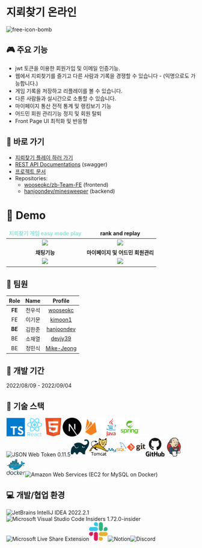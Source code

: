 # 지뢰찾기 온라인
![free-icon-bomb](https://user-images.githubusercontent.com/49369306/195980589-ac70d4f2-4dba-4537-879c-325969df90e1.png)

## :video_game: 주요 기능
* jwt 토큰을 이용한 회원가입 및 이메일 인증기능.
* 웹에서 지뢰찾기를 즐기고 다른 사람과 기록을 경쟁할 수 있습니다 - (익명으로도 가능합니다.)
* 게임 기록을 저장하고 리플레이를 볼 수 있습니다.
* 다른 사람들과 실시간으로 소통할 수 있습니다.
* 마이페이지 통산 전적 통계 및 랭킹보기 기능
* 어드민 회원 관리기능 정지 및 회원 탈퇴
* Front Page UI 최적화 및 반응형 

## :link: 바로 가기
* [지뢰찾기 플레이 하러 가기](https://minesweeper-2283e.firebaseapp.com/)
* [REST API Documentations](https://minesweeper.hanjoon.dev/minesweeper/swagger-ui/index.html) (swagger)
* [프로젝트 문서](https://www.notion.so/jyeol/Mine-sweeper-726e74e08bcd4ca0aad0b82619d13305)
* Repositories:
  * [wooseokc/zb-Team-FE](https://github.com/wooseokc/zb-Team-FE) (frontend)
  * [hanjoondev/minesweeper](https://github.com/hanjoondev/minesweeper) (backend)

# :movie_camera: Demo

<table align="center">
  <thead>
    <tr margin-bottom=3px>
    <td align="center">
     <b style="color:#8fe3d9">지뢰찾기 게임 easy mode play<b>
    </td>
    <td align="center">
     <b>rank and replay</b>
    </td>
    </tr>
  </thead>
  
  <tbody>
  <tr>
  <td  align="center">
    <img src="https://user-images.githubusercontent.com/49369306/195980760-e6d52626-397a-4f4f-9e50-cb4adbb7c966.gif" width="350">
  </td>
  <td align="center">
    <img src="https://user-images.githubusercontent.com/49369306/195980772-40e1bce5-03fd-410b-92b6-2418259053c7.gif" width="350">
  </td>
  </tr>
  
  <tr>
  
  <td  align="center">
   <b>
     채팅기능
   </b>
  </td>
  <td align="center">
   <b>
     마이페이지 및 어드민 회원관리
   </b>
  </td>

  </tr>
  
  <tr>
  <td  align="center">
    <img src= "https://user-images.githubusercontent.com/49369306/195980856-ee837e3c-b455-434a-a219-3591296439b1.gif" width="350"  > 
  </td>
  <td  align="center">
    <img src="https://user-images.githubusercontent.com/49369306/195981044-7d6ae3ba-466d-460c-97e3-caa223bb1116.gif" width="350" >
  </td>
  </tr>

</tbody>
</table>

## :busts_in_silhouette: 팀원
| Role | Name | Profile |
| :--: | :--: | :-----: |
|  **FE**  | 천우석 | [wooseokc](https://github.com/wooseokc)     |
|    FE    | 이기문 | [kimoon1](https://github.com/kimoon1)       |
|  **BE**  | 김한준 | [hanjoondev](https://github.com/hanjoondev) |
|    BE    | 소재열 | [devjy39](https://github.com/devjy39)       |
|    BE    | 정민식 | [Mike-Jeong](https://github.com/Mike-Jeong) |

## :calendar: 개발 기간
2022/08/09 - 2022/09/04

## :wrench: 기술 스택
<img src="https://raw.githubusercontent.com/devicons/devicon/master/icons/typescript/typescript-original.svg" width="50" title="TypeScript"><img src="https://raw.githubusercontent.com/devicons/devicon/master/icons/react/react-original-wordmark.svg" width="50" title="React"><img src="https://raw.githubusercontent.com/devicons/devicon/master/icons/html5/html5-original.svg" width="50" title="HTML5"><img src="https://raw.githubusercontent.com/devicons/devicon/master/icons/nextjs/nextjs-original.svg" width="50" title="nextjs"><img src="https://raw.githubusercontent.com/devicons/devicon/master/icons/firebase/firebase-plain.svg" width="50" title="Google Firebase">
<img src="https://raw.githubusercontent.com/devicons/devicon/master/icons/java/java-original-wordmark.svg" width="50" title="OpenJDK 11"><img src="https://raw.githubusercontent.com/devicons/devicon/master/icons/spring/spring-original-wordmark.svg" width="50" title="Spring Boot 2.7.2"><img src="https://jwt.io/img/pic_logo.svg" width="50" title="JSON Web Token 0.11.5"><img src="https://raw.githubusercontent.com/devicons/devicon/master/icons/gradle/gradle-plain.svg" width="50" title="Gradle 7.5"><img src="https://raw.githubusercontent.com/devicons/devicon/master/icons/tomcat/tomcat-original-wordmark.svg" width="50" title="Apache Tomcat/9.0.43 (Debian)"><img src="https://raw.githubusercontent.com/devicons/devicon/master/icons/mysql/mysql-original-wordmark.svg" width="50" title="MySQL 8.0.30"><img src="https://raw.githubusercontent.com/devicons/devicon/master/icons/git/git-original-wordmark.svg"  width="50" title="Git 2.37.3"><img src="https://raw.githubusercontent.com/devicons/devicon/master/icons/github/github-original-wordmark.svg" width="50" title="GitHub"><img src="https://raw.githubusercontent.com/devicons/devicon/master/icons/jenkins/jenkins-original.svg" width="50" title="Jenkins 2.366"><img src="https://raw.githubusercontent.com/devicons/devicon/master/icons/docker/docker-original-wordmark.svg" width="50" title="Docker"><img src="https://cdn.svgporn.com/logos/aws.svg" width="50" title="Amazon Web Services (EC2 for MySQL on Docker)">

## :computer: 개발/협업 환경
<img src="https://upload.wikimedia.org/wikipedia/commons/9/9c/IntelliJ_IDEA_Icon.svg" width="50" title="JetBrains IntelliJ IDEA 2022.2.1"><img src="https://upload.wikimedia.org/wikipedia/commons/4/4b/Visual_Studio_Code_Insiders_1.36_icon.svg" width="50" title="Microsoft Visual Studio Code Insiders 1.72.0-insider"><img src="https://ms-vsliveshare.gallerycdn.vsassets.io/extensions/ms-vsliveshare/vsliveshare/1.0.5705/1661979107352/Microsoft.VisualStudio.Services.Icons.Default" width="50" title="Microsoft Live Share Extension"><img src="https://raw.githubusercontent.com/devicons/devicon/master/icons/slack/slack-original.svg" width="50" title="Slack"><img src="https://upload.wikimedia.org/wikipedia/commons/4/45/Notion_app_logo.png" width="50" title="Notion"><img src="https://www.svgrepo.com/show/353655/discord-icon.svg" width="50" title="Discord">
